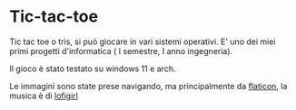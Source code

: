 # Tic-tac-toe
Tic tac toe o tris, si può giocare in vari sistemi operativi.
E' uno dei miei primi progetti d'informatica ( I semestre, I anno ingegneria).

Il gioco è stato testato su windows 11 e arch.

Le immagini sono state prese navigando, ma principalmente da [flaticon](flaticon.com), la musica è di [lofigirl](youtube.com/c/lofigirl)

